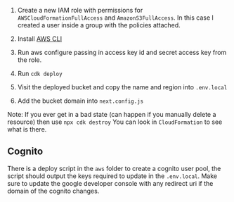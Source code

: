 1. Create a new IAM role with permissions for `AWSCloudFormationFullAccess` and `AmazonS3FullAccess`. In this case I created a user inside a group with the policies attached.

2. Install [AWS CLI](https://docs.aws.amazon.com/cli/latest/userguide/getting-started-install.html)

3. Run aws configure passing in access key id and secret access key from the role.

4. Run `cdk deploy`

5. Visit the deployed bucket and copy the name and region into `.env.local`

6. Add the bucket domain into `next.config.js`

Note: If you ever get in a bad state (can happen if you manually delete a resource) then use `npx cdk destroy`
You can look in `CloudFormation` to see what is there.



## Cognito  

There is a deploy script in the `aws` folder to create a cognito user pool, the script should output the keys required to update in the `.env.local`. Make sure to update the google developer console with any redirect uri if the domain of the cognito changes.